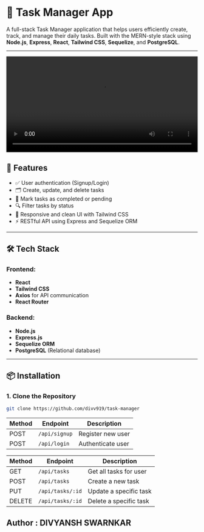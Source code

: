 # 📝 Task Manager App

A full-stack Task Manager application that helps users efficiently create, track, and manage their daily tasks. Built with the MERN-style stack using **Node.js**, **Express**, **React**, **Tailwind CSS**, **Sequelize**, and **PostgreSQL**.

---

<video width="100%" controls> 
<source src="https://github.com/user-attachments/assets/516b4ea5-d9d8-4684-a3df-6cb0fede7bcf"  type="video/mp4"></source>
</video>

## 🚀 Features

- ✅ User authentication (Signup/Login)
- 🗂️ Create, update, and delete tasks
- 📆 Mark tasks as completed or pending
- 🔍 Filter tasks by status
- 🎨 Responsive and clean UI with Tailwind CSS
- ⚡ RESTful API using Express and Sequelize ORM

---

## 🛠️ Tech Stack

### Frontend:

- **React**
- **Tailwind CSS**
- **Axios** for API communication
- **React Router**

### Backend:

- **Node.js**
- **Express.js**
- **Sequelize ORM**
- **PostgreSQL** (Relational database)

---

## 📦 Installation

### 1. Clone the Repository

```bash
git clone https://github.com/divv919/task-manager
```

| Method | Endpoint      | Description       |
| ------ | ------------- | ----------------- |
| POST   | `/api/signup` | Register new user |
| POST   | `/api/login`  | Authenticate user |

| Method | Endpoint         | Description            |
| ------ | ---------------- | ---------------------- |
| GET    | `/api/tasks`     | Get all tasks for user |
| POST   | `/api/tasks`     | Create a new task      |
| PUT    | `/api/tasks/:id` | Update a specific task |
| DELETE | `/api/tasks/:id` | Delete a specific task |

## Author : DIVYANSH SWARNKAR
